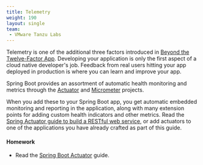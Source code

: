 ```yaml
---
title: Telemetry
weight: 190
layout: single
team:
 - VMware Tanzu Labs
---
```


Telemetry is one of the additional three factors introduced in [Beyond the Twelve-Factor App](https://content.pivotal.io/ebooks/beyond-the-12-factor-app). Developing your application is only the first aspect of a cloud native developer's job. Feedback from real users hitting your app deployed in production is where you can learn and improve your app.

Spring Boot provides an assortment of automatic health monitoring and metrics through the [Actuator](https://docs.spring.io/spring-boot/docs/current/reference/html/actuator.html) and [Micrometer](https://micrometer.io/) projects. 

When you add these to your Spring Boot app, you get automatic embedded monitoring and reporting in the application, along with many extension points for adding custom health indicators and other metrics. Read the [Spring Actuator guide to build a RESTful web service](https://spring.io/guides/gs/actuator-service/), or add actuators to one of the applications you have already crafted as part of this guide.

#### Homework

- Read the [Spring Boot Actuator](https://spring.io/guides/gs/actuator-service/) guide.

